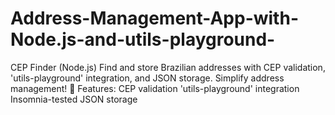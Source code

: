 # Address-Management-App-with-Node.js-and-utils-playground-
CEP Finder (Node.js)  Find and store Brazilian addresses with CEP validation, 'utils-playground' integration, and JSON storage. Simplify address management!  🚀 Features:  CEP validation 'utils-playground' integration Insomnia-tested JSON storage
